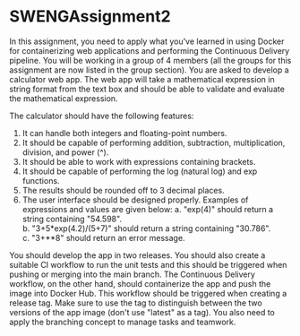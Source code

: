# SWENGAssignment2

In this assignment, you need to apply what you've learned in using Docker for containerizing web applications and performing the Continuous Delivery pipeline. You will be working in a group of 4 members (all the groups for this assignment are now listed in the group section). You are asked to develop a calculator web app. The web app will take a mathematical expression in string format from the text box and should be able to validate and evaluate the mathematical expression.  

The calculator should have the following features:
1. It can handle both integers and floating-point numbers.
2. It should be capable of performing addition, subtraction, multiplication, division, and power (^).
3. It should be able to work with expressions containing brackets.
4. It should be capable of performing the log (natural log) and exp functions.
5. The results should be rounded off to 3 decimal places.
6. The user interface should be designed properly.
Examples of expressions and values are given below:
a. "exp(4)" should return a string containing "54.598".  
b. "3+5*exp(4.2)/(5+7)" should return a string containing "30.786".  
c. "3+**8" should return an error message.  

You should develop the app in two releases. You should also create a suitable CI workflow to run the unit tests and this should be triggered when pushing or merging into the main branch. The Continuous Delivery workflow, on the other hand, should containerize the app and push the image into Docker Hub. This workflow should be triggered when creating a release tag. Make sure to use the tag to distinguish between the two versions of the app image (don't use "latest" as a tag). You also need to apply the branching concept to manage tasks and teamwork.
